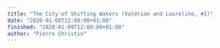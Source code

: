 ```yaml
---
title: "The City of Shifting Waters (Valérian and Laureline, #1)"
date: "2020-01-08T12:00:00+01:00"
finished: "2020-01-09T12:00:00+01:00"
author: "Pierre Christin"
---
```

